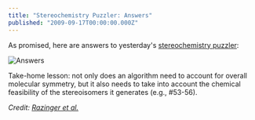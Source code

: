 ```yaml
---
title: "Stereochemistry Puzzler: Answers"
published: "2009-09-17T00:00:00.000Z"
---
```


As promised, here are answers to yesterday's [stereochemistry puzzler](http://depth-first.com/articles/2009/09/16/stereochemistry-puzzler-how-many-stereoisomers-for-these-69-structures):

![Answers](/images/posts/20090917/answers.png "Answers")

Take-home lesson: not only does an algorithm need to account for overall molecular symmetry, but it also needs to take into account the chemical feasibility of the stereoisomers it generates (e.g., #53-56).

*Credit: [Razinger et al.](http://dx.doi.org/10.1021/ci00016a003)*